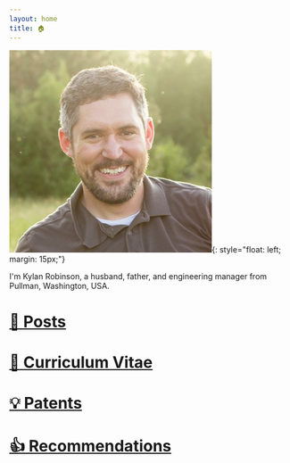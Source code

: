 ```yaml
---
layout: home
title: 🏠
---
```


![Kylan](/assets/img/headshot.jpg){: style="float: left; margin: 15px;"}

I'm Kylan Robinson, a husband, father, and engineering manager from Pullman, Washington, USA.

# [📃 Posts](posts.md)
# [💼 Curriculum Vitae](cv.md)
# [💡 Patents](patents.md)
# [👍 Recommendations](recommendations.md)